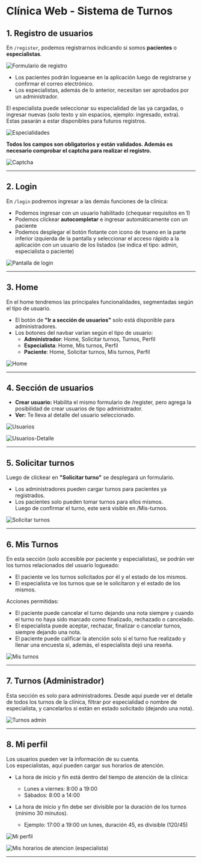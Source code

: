 # Clínica Web - Sistema de Turnos

## 1. Registro de usuarios

En `/register`, podemos registrarnos indicando si somos **pacientes** o **especialistas**.

![Formulario de registro](https://jiwshjrecqfnhgnziubk.supabase.co/storage/v1/object/public/imagenes/readme/registro.png)

- Los pacientes podrán loguearse en la aplicación luego de registrarse y confirmar el correo electrónico.
- Los especialistas, además de lo anterior, necesitan ser aprobados por un administrador.

El especialista puede seleccionar su especialidad de las ya cargadas, o ingresar nuevas (solo texto y sin espacios, ejemplo: ingresado, extra).  
Estas pasarán a estar disponibles para futuros registros.

![Especialidades](https://jiwshjrecqfnhgnziubk.supabase.co/storage/v1/object/public/imagenes/readme/especialidades.png)

**Todos los campos son obligatorios y están validados. Además es necesario comprobar el captcha para realizar el registro.**

![Captcha](https://jiwshjrecqfnhgnziubk.supabase.co/storage/v1/object/public/imagenes/readme/captcha.png)

---

## 2. Login

En `/login` podremos ingresar a las demás funciones de la clínica:

- Podemos ingresar con un usuario habilitado (chequear requisitos en 1)
- Podemos clickear **autocompletar** e ingresar automáticamente con un paciente
- Podemos desplegar el botón flotante con icono de trueno en la parte inferior izquierda de la pantalla y seleccionar el acceso rápido a la aplicación con un usuario de los listados (se indica el tipo: admin, especialista o paciente)

![Pantalla de login](https://jiwshjrecqfnhgnziubk.supabase.co/storage/v1/object/public/imagenes/readme/login.png)

---

## 3. Home

En el home tendremos las principales funcionalidades, segmentadas según el tipo de usuario.

- El botón de **"Ir a sección de usuarios"** solo está disponible para administradores.
- Los botones del navbar varían según el tipo de usuario:
  - **Administrador**: Home, Solicitar turnos, Turnos, Perfil
  - **Especialista**: Home, Mis turnos, Perfil
  - **Paciente**: Home, Solicitar turnos, Mis turnos, Perfil

![Home](https://jiwshjrecqfnhgnziubk.supabase.co/storage/v1/object/public/imagenes/readme/home.png)

---

## 4. Sección de usuarios

- **Crear usuario:** Habilita el mismo formulario de /register, pero agrega la posibilidad de crear usuarios de tipo administrador.
- **Ver:** Te lleva al detalle del usuario seleccionado.

![Usuarios](https://jiwshjrecqfnhgnziubk.supabase.co/storage/v1/object/public/imagenes/readme/usuarios1.png)

![Usuarios-Detalle](https://jiwshjrecqfnhgnziubk.supabase.co/storage/v1/object/public/imagenes/readme/usuarios2.png)

---

## 5. Solicitar turnos

Luego de clickear en **"Solicitar turno"** se desplegará un formulario.

- Los administradores pueden cargar turnos para pacientes ya registrados.
- Los pacientes solo pueden tomar turnos para ellos mismos.  
Luego de confirmar el turno, este será visible en /Mis-turnos.

![Solicitar turnos](https://jiwshjrecqfnhgnziubk.supabase.co/storage/v1/object/public/imagenes/readme/solicitar1.png)

---

## 6. Mis Turnos

En esta sección (solo accesible por paciente y especialistas), se podrán ver los turnos relacionados del usuario logueado:

- El paciente ve los turnos solicitados por él y el estado de los mismos.
- El especialista ve los turnos que se le solicitaron y el estado de los mismos.

Acciones permitidas:
- El paciente puede cancelar el turno dejando una nota siempre y cuando el turno no haya sido marcado como finalizado, rechazado o cancelado.
- El especialista puede aceptar, rechazar, finalizar o cancelar turnos, siempre dejando una nota.
- El paciente puede calificar la atención solo si el turno fue realizado y llenar una encuesta si, además, el especialista dejó una reseña.

![Mis turnos](https://jiwshjrecqfnhgnziubk.supabase.co/storage/v1/object/public/imagenes/readme/misturnos.png)

---

## 7. Turnos (Administrador)

Esta sección es solo para administradores. Desde aquí puede ver el detalle de todos los turnos de la clínica, filtrar por especialidad o nombre de especialista, y cancelarlos si están en estado solicitado (dejando una nota).

![Turnos admin](https://jiwshjrecqfnhgnziubk.supabase.co/storage/v1/object/public/imagenes/readme/turnos.png)

---

## 8. Mi perfil

Los usuarios pueden ver la información de su cuenta.  
Los especialistas, aquí pueden cargar sus horarios de atención.

- La hora de inicio y fin está dentro del tiempo de atención de la clínica:
  - Lunes a viernes: 8:00 a 19:00
  - Sábados: 8:00 a 14:00

- La hora de inicio y fin debe ser divisible por la duración de los turnos (mínimo 30 minutos).
  - Ejemplo: 17:00 a 19:00 un lunes, duración 45, es divisible (120/45)

![Mi perfil](https://jiwshjrecqfnhgnziubk.supabase.co/storage/v1/object/public/imagenes/readme/miperfil1.png)

![Mis horarios de atencion (especialista)](https://jiwshjrecqfnhgnziubk.supabase.co/storage/v1/object/public/imagenes/readme/miperfil2.png)

---


